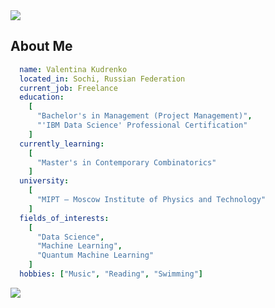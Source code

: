 <img src="https://capsule-render.vercel.app/api?type=Waving&color=gradient&customColorList=0,2,2,2,3&height=150&section=header&text=Greetings!&fontColor=EEEEEE&fontAlignY=37&fontSize=70" />

## About Me ##
```yaml 
  name: Valentina Kudrenko
  located_in: Sochi, Russian Federation
  current_job: Freelance
  education: 
    [
      "Bachelor's in Management (Project Management)",
      "'IBM Data Science' Professional Certification"
    ]
  currently_learning:
    [
      "Master's in Contemporary Combinatorics"
    ]
  university:
    [
      "MIPT — Moscow Institute of Physics and Technology"
    ]
  fields_of_interests:
    [
      "Data Science",
      "Machine Learning",
      "Quantum Machine Learning"
    ]
  hobbies: ["Music", "Reading", "Swimming"]
```
<img src="https://capsule-render.vercel.app/api?type=Waving&color=gradient&customColorList=0,2,2,2,3,&height=100&section=footer" />
